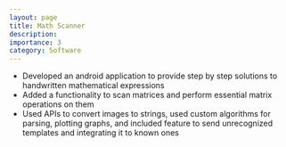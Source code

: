 ```yaml
---
layout: page
title: Math Scanner
description: 
importance: 3
category: Software
---
```



- Developed an android application to provide step by step solutions to handwritten mathematical expressions
- Added a functionality to scan matrices and perform essential matrix operations on them
- Used APIs to convert images to strings, used custom algorithms for parsing, plotting graphs, and included feature to send unrecognized templates and integrating it to known ones
